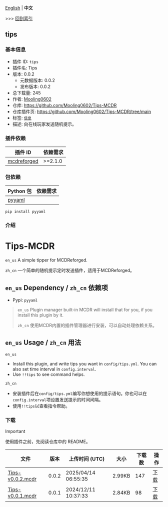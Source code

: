 [English](readme.md) | **中文**

\>\>\> [回到索引](/readme-zh_cn.md)

## tips

### 基本信息

- 插件 ID: `tips`
- 插件名: Tips
- 版本: 0.0.2
  - 元数据版本: 0.0.2
  - 发布版本: 0.0.2
- 总下载量: 245
- 作者: [Mooling0602](https://github.com/Mooling0602)
- 仓库: https://github.com/Mooling0602/Tips-MCDR
- 仓库插件页: https://github.com/Mooling0602/Tips-MCDR/tree/main
- 标签: [`信息`](/labels/information/readme-zh_cn.md)
- 描述: 向在线玩家发送随机提示。

### 插件依赖

| 插件 ID | 依赖需求 |
| --- | --- |
| [mcdreforged](https://github.com/Fallen-Breath/MCDReforged) | \>=2.1.0 |

### 包依赖

| Python 包 | 依赖需求 |
| --- | --- |
| [pyyaml](https://pypi.org/project/pyyaml) |  |

```
pip install pyyaml
```

### 介绍

# Tips-MCDR
`en_us` A simple tipper for MCDReforged.

`zh_cn` 一个简单的随机提示定时发送插件，适用于MCDReforged。

## `en_us` Dependency / `zh_cn` 依赖项
- Pypi: `pyyaml`
> `en_us` Plugin manager built-in MCDR will install that for you, if you install this plugin by it.
> 
> `zh_cn` 使用MCDR内置的插件管理器进行安装，可以自动处理依赖关系。


## `en_us` Usage / `zh_cn` 用法
`en_us`
- Install this plugin, and write tips you want in `config/tips.yml`. You can also set time interval in `config.interval`.
- Use `!!tips` to see command helps.

`zh_cn`
- 安装插件后在`config/tips.yml`编写你想使用的提示语句。你也可以在`config.interval`项设置发送提示的时间间隔。
- 使用`!!tips`以查看指令帮助。

### 下载

> [!IMPORTANT]
> 使用插件之前，先阅读仓库中的 README。

| 文件 | 版本 | 上传时间 (UTC) | 大小 | 下载数 | 操作 |
| --- | --- | --- | --- | --- | --- |
| [Tips-v0.0.2.mcdr](https://github.com/Mooling0602/Tips-MCDR/releases/tag/0.0.2) | 0.0.2 | 2025/04/14 06:55:35 | 2.99KB | 147 | [下载](https://github.com/Mooling0602/Tips-MCDR/releases/download/0.0.2/Tips-v0.0.2.mcdr) |
| [Tips-v0.0.1.mcdr](https://github.com/Mooling0602/Tips-MCDR/releases/tag/0.0.1) | 0.0.1 | 2024/12/11 10:37:33 | 2.84KB | 98 | [下载](https://github.com/Mooling0602/Tips-MCDR/releases/download/0.0.1/Tips-v0.0.1.mcdr) |

